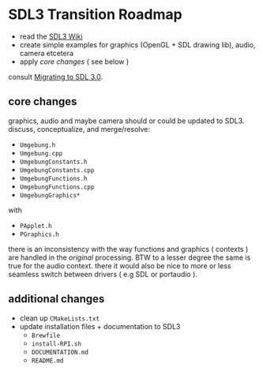 # SDL3 Transition Roadmap

- read the [SDL3 Wiki](https://wiki.libsdl.org/SDL3/FrontPage)
- create simple examples for graphics (OpenGL + SDL drawing lib), audio, camera etcetera
- apply *core changes* ( see below )

consult [Migrating to SDL 3.0](https://github.com/libsdl-org/SDL/blob/main/docs/README-migration.md).

## core changes

graphics, audio and maybe camera should or could be updated to SDL3. discuss, conceptualize, and merge/resolve:

- `Umgebung.h`
- `Umgebung.cpp`
- `UmgebungConstants.h`
- `UmgebungConstants.cpp`
- `UmgebungFunctions.h`
- `UmgebungFunctions.cpp`
- `UmgebungGraphics*`

with 

- `PApplet.h`
- `PGraphics.h`

there is an inconsistency with the way functions and graphics ( contexts ) are handled in the *original* processing. BTW to a lesser degree the same is true for the audio context. there it would also be nice to more or less seamless switch between drivers ( e.g SDL or portaudio ).

## additional changes

- clean up `CMakeLists.txt`
- update installation files + documentation to SDL3
    - `Brewfile`
    - `install-RPI.sh`
    - `DOCUMENTATION.md`
    - `README.md`
